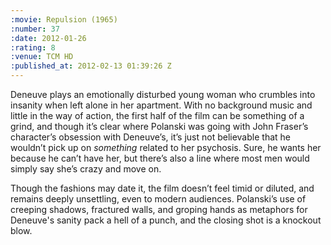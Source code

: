 ```yaml
--- 
:movie: Repulsion (1965)
:number: 37
:date: 2012-01-26
:rating: 8
:venue: TCM HD
:published_at: 2012-02-13 01:39:26 Z
---
```

Deneuve plays an emotionally disturbed young woman who crumbles into insanity when left alone in her apartment. With no background music and little in the way of action, the first half of the film can be something of a grind, and though it’s clear where Polanski was going with John Fraser’s character’s obsession with Deneuve’s, it’s just not believable that he wouldn’t pick up on *something* related to her psychosis. Sure, he wants her because he can’t have her, but there’s also a line where most men would simply say she’s crazy and move on. 

Though the fashions may date it, the film doesn’t feel timid or diluted, and remains deeply unsettling, even to modern audiences.  Polanski’s use of creeping shadows, fractured walls, and groping hands as metaphors for Deneuve's sanity pack a hell of a punch, and the closing shot is a knockout blow.